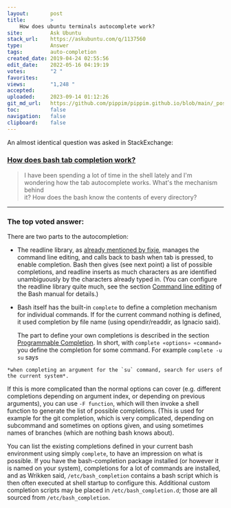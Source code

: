 ```yaml
---
layout:       post
title:        >
    How does ubuntu terminals autocomplete work?
site:         Ask Ubuntu
stack_url:    https://askubuntu.com/q/1137560
type:         Answer
tags:         auto-completion
created_date: 2019-04-24 02:55:56
edit_date:    2022-05-16 04:19:19
votes:        "2 "
favorites:    
views:        "1,248 "
accepted:     
uploaded:     2023-09-14 01:12:26
git_md_url:   https://github.com/pippim/pippim.github.io/blob/main/_posts/2019/2019-04-24-How-does-ubuntu-terminals-autocomplete-work_.md
toc:          false
navigation:   false
clipboard:    false
---
```


An almost identical question was asked in StackExchange:

### [How does bash tab completion work?][1]

> I have been spending a lot of time in the shell lately and I'm  
> wondering how the tab autocomplete works. What's the mechanism behind  
> it? How does the bash know the contents of every directory?  


----------


### The top voted answer:

There are two parts to the autocompletion:

* The readline library, as [already mentioned by fixje][2], manages the command line editing, and calls back to bash when tab is pressed, to enable completion. Bash then gives (see next point) a list of possible completions, and readline inserts as much characters as are identified unambiguously by the characters already typed in. (You can configure the readline library quite much, see the section [Command line editing][3] of the Bash manual for details.)

* Bash itself has the built-in `complete` to define a completion mechanism for individual commands. If for the current command nothing is defined, it used completion by file name (using opendir/readdir, as Ignacio said).

   The part to define your own completions is described in the section [Programmable Completion][4]. In short, with
   `complete «options» «command»` you define the completion for some command. For example `complete -u su` says
``` 
*when completing an argument for the `su` command, search for users of the current system*.
```

   If this is more complicated than the
   normal options can cover (e.g. different completions depending on argument index, or depending on previous arguments),
   you can use `-F function`, which will then invoke a shell function to generate the list of possible completions.
   (This is used for example for the git completion, which is very complicated, depending on subcommand and sometimes
   on options given, and using sometimes names of branches (which are nothing bash knows about).

You can list the existing completions defined in your current bash environment using simply `complete`, to have an impression on what is possible. If you have the bash-completion package installed (or however it is named on your system), completions for a lot of commands are installed, and as Wrikken said, `/etc/bash_completion` contains a bash script which is then often executed at shell startup to configure this. Additional custom completion scripts may be placed in `/etc/bash_completion.d`; those are all sourced from `/etc/bash_completion`.


  [1]: https://stackoverflow.com/questions/5570795/how-does-bash-tab-completion-work
  [2]: https://stackoverflow.com/a/5573983/6010333
  [3]: http://info2html.sourceforge.net/cgi-bin/info2html-demo/info2html?%28bash.info.gz%29Command%2520Line%2520Editing
  [4]: http://info2html.sourceforge.net/cgi-bin/info2html-demo/info2html?%28bash.info.gz%29Programmable%2520Completion
